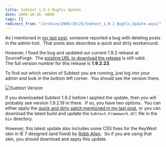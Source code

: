 ```yaml
---
title: Subtext 1.9.2 Bugfix Update
date: 2006-10-26 -0800
tags: []
redirect_from: "/archive/2006/10/25/Subtext_1.9.2_Bugfix_Update.aspx/"
---
```


As I mentioned in [my last
post](https://haacked.com/archive/2006/10/26/PATCH_Cannot_Delete_Posts_In_Subtext_1.9.2.aspx "Cannot Delete Posts"),
someone reported a bug with deleting posts in the admin tool.  That
posts also describes a quick and dirty workaround.

However, I fixed the bug and updated our current 1.9.2 release at
SourceForge.  The [existing URL to download the
release](https://sourceforge.net/project/showfiles.php?group_id=137896&package_id=181920&release_id=458502 "Download Subtext 1.9.2")
is still valid.  The full version number for this release is
**1.9.2.23**.

To find out which version of Subtext you are running, just log into your
admin and look in the bottom left corner.  You should see the version
there.

![Subtext
Version](https://haacked.com/images/haacked_com/WindowsLiveWriter/Subtext1.9.2BugfixUpdate_1064E/Subtext-VersionInfo%5B4%5D.png)

If you downloaded Subtext 1.9.2 before I applied the update, then you
will probably see version 1.9.2.19 in there.  If so, you have two
options.  You can either apply the [quick and dirty patch mentioned in
my last
post](https://haacked.com/archive/2006/10/26/PATCH_Cannot_Delete_Posts_In_Subtext_1.9.2.aspx "Quick and dirty patch"),
or you can download the latest build and update the
`Subtext.Framework.dll` file in the `bin` directory.

However, this latest update also includes some CSS fixes for the KeyWest
skin in IE 7 designed (and fixed) by [Robb
Allen](http://blog.robballen.com/ "Robb Allen").  So if you are using
that skin, you should download and apply this update.

